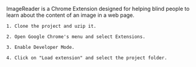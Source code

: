 ImageReader is a Chrome Extension designed for helping blind people to learn about the content of an image in a web page.

```
1. Clone the project and uzip it.

2. Open Google Chrome's menu and select Extensions.

3. Enable Developer Mode.

4. Click on "Load extension" and select the project folder.
```
